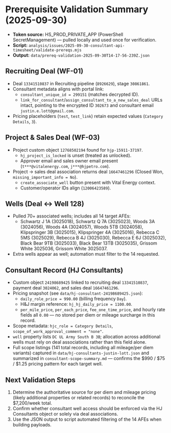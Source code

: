 # Prerequisite Validation Summary (2025-09-30)

- **Token source:** HS_PROD_PRIVATE_APP (PowerShell SecretManagement) — pulled locally and used once for verification.
- **Script:** `analysis/issues/2025-09-30-consultant-api-timesheet/validate-prereqs.mjs`
- **Output:** `data/prereq-validation-2025-09-30T14-17-56-239Z.json`

## Recruiting Deal (WF-01)
- Deal `13341510837` in Recruiting pipeline (`8926629`), stage `30861861`.
- Consultant metadata aligns with portal link:
  - `consultant_unique_id = 299151` (matches decrypted ID).
  - `link_for_consultant`/`assign_consultant_to_a_new_sales_deal` URLs intact, pointing to the encrypted ID `302673` and consultant email `justin.e.lott@gmail.com`.
- Pricing placeholders (`test`, `test_link`) retain expected values (`Category Details`, `3`).

## Project & Sales Deal (WF-03)
- Project custom object `12768502194` found for `hjp-15911-37197`.
  - `hj_project_is_locked` is unset (treated as unlocked).
  - Approver email and sales owner email present (`t***@vitalenergy.com`, `j***@hjpetro.com`).
- Project → sales deal association returns deal `16647461296` (Closed Won, `missing_important_info = No`).
  - `create_associate_well` button present with Vital Energy context.
  - Customer/operator IDs align (`12006423589`).

## Wells (Deal ↔ Well 128)
- Pulled 70+ associated wells; includes all 14 target AFEs:
  - Schwartz J 1A (3025018), Schwartz Q 7A (3025023), Woods 3A (3024056), Woods 4A (3024057), Woods 5TB (3024058), Klipspringer 3B (3025015), Klipspringer 4A (3025016), Rebecca C 5MS (3025029), Rebecca B 4J (3025030), Rebecca E 6J (3025032), Black Bear 9TB (3025033), Black Bear 13TB (3025035), Grissom White 3025036, Grissom White 3025037.
- Extra wells appear as well; automation must filter to the 14 requested.

## Consultant Record (HJ Consultants)
- Custom object `24198689425` linked to recruiting deal `13341510837`, payment deal `3024062`, and sales deal `16647461296`.
- Pricing snapshot (see `data/hj-consultant-24198689425.json`):
  - `daily_role_price = 990.00` (billing frequency `Day`).
  - H&J margin reference: `hj_hj_daily_price = 1100.00`.
  - `per_mile_price`, `per_each_price`, `fee_one_time_price`, and hourly rate fields all `0.00` — no stored per diem or mileage surcharge in this record.
- Scope metadata: `hjc_role = Category Details`, `scope_of_work_approval_comment = "none"`.
- `well` property lists `DC UL Army South B 3B`; allocation across additional wells must rely on deal associations rather than this field alone.
- Full scope listings (141 total records, including all mileage/per diem variants) captured in `data/hj-consultants-justin-lott.json` and summarized in `consultant-scope-summary.md` — confirms the $990 / $75 / $1.25 pricing pattern for each target well.

## Next Validation Steps
1. Determine the authoritative source for per diem and mileage pricing (likely additional properties or related records) to reconcile the $7,200/week total.
2. Confirm whether consultant well access should be enforced via the HJ Consultants object or solely via deal associations.
3. Use the JSON output to script automated filtering of the 14 AFEs when building payloads.
